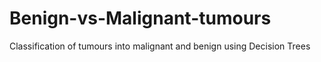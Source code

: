# Benign-vs-Malignant-tumours
Classification of tumours into malignant and benign using Decision Trees

